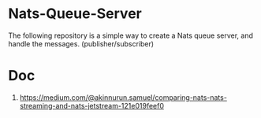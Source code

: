 # Nats-Queue-Server
The following repository is a simple way to create a Nats queue server, and handle the messages. (publisher/subscriber)

# Doc
1. https://medium.com/@akinnurun.samuel/comparing-nats-nats-streaming-and-nats-jetstream-121e019feef0